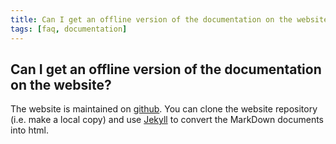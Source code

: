 ```yaml
---
title: Can I get an offline version of the documentation on the website?
tags: [faq, documentation]
---
```


## Can I get an offline version of the documentation on the website?

The website is maintained on [github](https://github.com/fieldtrip/website). You can clone the website repository (i.e. make a local copy) and use [Jekyll](https://jekyllrb.com) to convert the MarkDown documents into html.
